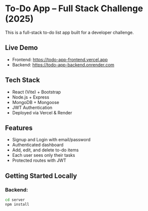 # To-Do App – Full Stack Challenge (2025)

This is a full-stack to-do list app built for a developer challenge.

##  Live Demo
- Frontend: https://todo-app-frontend.vercel.app
- Backend: https://todo-app-backend.onrender.com

##  Tech Stack
- React (Vite) + Bootstrap
- Node.js + Express
- MongoDB + Mongoose
- JWT Authentication
- Deployed via Vercel & Render

##  Features
- Signup and Login with email/password
- Authenticated dashboard
- Add, edit, and delete to-do items
- Each user sees only their tasks
- Protected routes with JWT

##  Getting Started Locally

### Backend:
```bash
cd server
npm install
